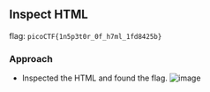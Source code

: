 ## Inspect HTML
flag: `picoCTF{1n5p3t0r_0f_h7ml_1fd8425b}`
### Approach
* Inspected the HTML and found the flag.
  ![image](https://github.com/user-attachments/assets/05fd9d1d-b5dd-4ce5-8e36-3b837e109c4f)
